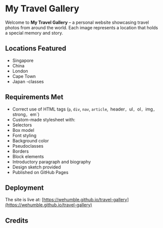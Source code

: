 # My Travel Gallery

Welcome to **My Travel Gallery** – a personal website showcasing travel photos from around the world. Each image represents a location that holds a special memory and story.

##  Locations Featured

- Singapore
- China
- London
- Cape Town
- Japan
-classes

##  Requirements Met

-  Correct use of HTML tags (`p`, `div`, `nav`, `article`,` `header`, `ul`, `ol`, `img`, `strong`, `em`)
-  Custom-made stylesheet with:
  - Selectors
  - Box model
  - Font styling
  - Background color
  - Pseudoclasses
  - Borders
  - Block elements
-  Introductory paragraph and biography
-  Design sketch provided
-  Published on GitHub Pages

##  Deployment

The site is live at: [https://wehumble.github.io/travel-gallery](https://wehumble.github.io/travel-gallery)

##  Credits

